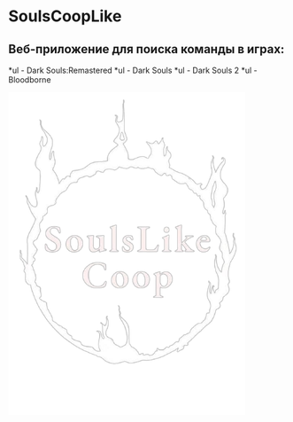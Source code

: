# SoulsCoopLike

## Веб-приложение для поиска команды в играх: 

*ul - Dark Souls:Remastered
*ul - Dark Souls
*ul - Dark Souls 2
*ul - Bloodborne

![alt text](public/soulsLike.png)